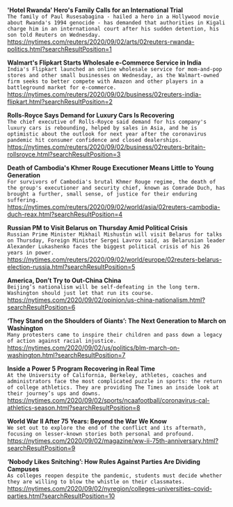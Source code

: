 **'Hotel Rwanda' Hero's Family Calls for an International Trial**\
`The family of Paul Rusesabagina - hailed a hero in a Hollywood movie about Rwanda's 1994 genocide - has demanded that authorities in Kigali charge him in an international court after his sudden detention, his son told Reuters on Wednesday.`\
https://nytimes.com/reuters/2020/09/02/arts/02reuters-rwanda-politics.html?searchResultPosition=1

**Walmart's Flipkart Starts Wholesale e-Commerce Service in India**\
`India's Flipkart launched an online wholesale service for mom-and-pop stores and other small businesses on Wednesday, as the Walmart-owned firm seeks to better compete with Amazon and other players in a battleground market for e-commerce.`\
https://nytimes.com/reuters/2020/09/02/business/02reuters-india-flipkart.html?searchResultPosition=2

**Rolls-Royce Says Demand for Luxury Cars Is Recovering**\
`The chief executive of Rolls-Royce said demand for his company's luxury cars is rebounding, helped by sales in Asia, and he is optimistic about the outlook for next year after the coronavirus pandemic hit consumer confidence and closed dealerships.`\
https://nytimes.com/reuters/2020/09/02/business/02reuters-britain-rollsroyce.html?searchResultPosition=3

**Death of Cambodia's Khmer Rouge Executioner Means Little to Young Generation**\
`For survivors of Cambodia's brutal Khmer Rouge regime, the death of the group's executioner and security chief, known as Comrade Duch, has brought a further, small sense, of justice for their enduring suffering.`\
https://nytimes.com/reuters/2020/09/02/world/asia/02reuters-cambodia-duch-reax.html?searchResultPosition=4

**Russian PM to Visit Belarus on Thursday Amid Political Crisis**\
`Russian Prime Minister Mikhail Mishustin will visit Belarus for talks on Thursday, Foreign Minister Sergei Lavrov said, as Belarusian leader Alexander Lukashenko faces the biggest political crisis of his 26 years in power.`\
https://nytimes.com/reuters/2020/09/02/world/europe/02reuters-belarus-election-russia.html?searchResultPosition=5

**America, Don’t Try to Out-China China**\
`Beijing’s nationalism will be self-defeating in the long term. Washington should just let that run its course.`\
https://nytimes.com/2020/09/02/opinion/us-china-nationalism.html?searchResultPosition=6

**‘They Stand on the Shoulders of Giants’: The Next Generation to March on Washington**\
`Many protesters came to inspire their children and pass down a legacy of action against racial injustice.`\
https://nytimes.com/2020/09/02/us/politics/blm-march-on-washington.html?searchResultPosition=7

**Inside a Power 5 Program Recovering in Real Time**\
`At the University of California, Berkeley, athletes, coaches and administrators face the most complicated puzzle in sports: the return of college athletics. They are providing The Times an inside look at their journey’s ups and downs.`\
https://nytimes.com/2020/09/02/sports/ncaafootball/coronavirus-cal-athletics-season.html?searchResultPosition=8

**World War II After 75 Years: Beyond the War We Know**\
`We set out to explore the end of the conflict and its aftermath, focusing on lesser-known stories both personal and profound.`\
https://nytimes.com/2020/09/02/magazine/ww-ii-75th-anniversary.html?searchResultPosition=9

**‘Nobody Likes Snitching’: How Rules Against Parties Are Dividing Campuses**\
`As colleges reopen despite the pandemic, students must decide whether they are willing to blow the whistle on their classmates.`\
https://nytimes.com/2020/09/02/nyregion/colleges-universities-covid-parties.html?searchResultPosition=10

